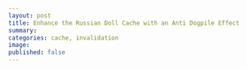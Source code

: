 ```yaml
---
layout: post
title: Enhance the Russian Doll Cache with an Anti Dogpile Effect
summary: 
categories: cache, invalidation
image: 
published: false
---
```


